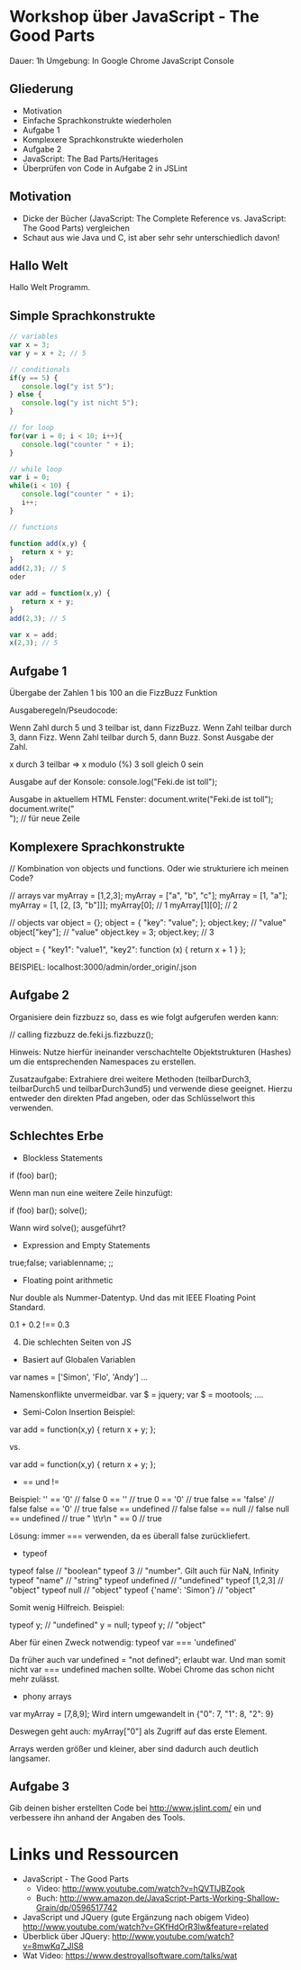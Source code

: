 # Workshop über JavaScript - The Good Parts

Dauer: 1h
Umgebung: In Google Chrome JavaScript Console

## Gliederung

- Motivation
- Einfache Sprachkonstrukte wiederholen
- Aufgabe 1
- Komplexere Sprachkonstrukte wiederholen
- Aufgabe 2
- JavaScript: The Bad Parts/Heritages
- Überprüfen von Code in Aufgabe 2 in JSLint

## Motivation
- Dicke der Bücher (JavaScript: The Complete Reference vs. JavaScript: The Good Parts) vergleichen
- Schaut aus wie Java und C, ist aber sehr sehr unterschiedlich davon!

## Hallo Welt

Hallo Welt Programm.  

## Simple Sprachkonstrukte

```js
// variables
var x = 3;
var y = x + 2; // 5

// conditionals
if(y == 5) {
   console.log("y ist 5");
} else {
   console.log("y ist nicht 5");
}

// for loop
for(var i = 0; i < 10; i++){
   console.log("counter " + i);
}

// while loop
var i = 0;
while(i < 10) {
   console.log("counter " + i);
   i++;
}

// functions

function add(x,y) {
   return x + y;
}
add(2,3); // 5
oder

var add = function(x,y) {
   return x + y;
}
add(2,3); // 5

var x = add;
x(2,3); // 5
```

## Aufgabe 1

Übergabe der Zahlen 1 bis 100 an die FizzBuzz Funktion

Ausgaberegeln/Pseudocode: 

Wenn Zahl durch 5 und 3 teilbar ist, dann FizzBuzz.
Wenn Zahl teilbar durch 3, dann Fizz. 
Wenn Zahl teilbar durch 5, dann Buzz. 
Sonst Ausgabe der Zahl. 

x durch 3 teilbar => x modulo (%) 3 soll gleich 0 sein

Ausgabe auf der Konsole:
console.log("Feki.de ist toll");

Ausgabe in aktuellem HTML Fenster:
document.write("Feki.de ist toll");
document.write("<br />"); // für neue Zeile


## Komplexere Sprachkonstrukte

// Kombination von objects und functions. Oder wie strukturiere ich meinen Code?

// arrays
var myArray = [1,2,3];
myArray = ["a", "b", "c"];
myArray = [1, "a"];
myArray = [1, [2, [3, "b"]]];
myArray[0]; // 1
myArray[1][0]; // 2

// objects
var object = {};
object = {
   "key": "value";
};
object.key; // "value"
object["key"]; // "value"
object.key = 3;
object.key; // 3

object = {
   "key1": "value1",
   "key2": function (x) { return x + 1 }
};

BEISPIEL: localhost:3000/admin/order_origin/.json

## Aufgabe 2

Organisiere dein fizzbuzz so, dass es wie folgt aufgerufen werden kann:

// calling fizzbuzz
de.feki.js.fizzbuzz();

Hinweis: Nutze hierfür ineinander verschachtelte Objektstrukturen (Hashes) um die entsprechenden Namespaces zu erstellen. 

Zusatzaufgabe: 
Extrahiere drei weitere Methoden (teilbarDurch3, teilbarDurch5 und teilbarDurch3und5) und verwende diese geeignet. Hierzu entweder den direkten Pfad angeben, oder das Schlüsselwort this verwenden. 

## Schlechtes Erbe

- Blockless Statements

if (foo)
     bar();

Wenn man nun eine weitere Zeile hinzufügt:

if (foo)
     bar();
     solve();

Wann wird solve(); ausgeführt?

- Expression and Empty Statements

true;false; variablenname; ;;

- Floating point arithmetic

Nur double als Nummer-Datentyp. Und das mit IEEE Floating Point Standard. 

0.1 + 0.2 !== 0.3

4. Die schlechten Seiten von JS
- Basiert auf Globalen Variablen

var names = ['Simon', 'Flo', 'Andy']
...

Namenskonflikte unvermeidbar. 
var $ = jquery;
var $ = mootools; ....

- Semi-Colon Insertion
Beispiel: 

var add = function(x,y) {
    return
            x + y;
};

vs.

var add = function(x,y) {
    return x + y;
};


- == und !=

Beispiel:
'' == '0'             // false
0 == ''               // true
0 == '0'              // true
false == 'false'      // false
false == '0'          // true
false == undefined    // false
false == null         // false
null == undefined     // true
" \t\r\n " == 0       // true

Lösung: immer === verwenden, da es überall false zurückliefert. 


- typeof

typeof false // "boolean"
typeof 3 // "number". Gilt auch für NaN, Infinity
typeof "name" // "string"
typeof undefined // "undefined"
typeof [1,2,3] // "object"
typeof null // "object"
typeof {'name': 'Simon'} // "object"

Somit wenig Hilfreich. Beispiel:

typeof y; // "undefined"
y = null; 
typeof y; // "object"

Aber für einen Zweck notwendig:
typeof var === 'undefined'

Da früher auch var undefined = "not defined"; erlaubt war. Und man somit nicht var === undefined machen sollte. Wobei Chrome das schon nicht mehr zulässt. 

- phony arrays

var myArray = [7,8,9];
Wird intern umgewandelt in {"0": 7, "1": 8, "2": 9}

Deswegen geht auch:
myArray["0"] als Zugriff auf das erste Element. 

Arrays werden größer und kleiner, aber sind dadurch auch deutlich langsamer. 

## Aufgabe 3

Gib deinen bisher erstellten Code bei http://www.jslint.com/ ein und verbessere ihn anhand der Angaben des Tools. 


# Links und Ressourcen
 - JavaScript - The Good Parts
    - Video: http://www.youtube.com/watch?v=hQVTIJBZook
    - Buch: http://www.amazon.de/JavaScript-Parts-Working-Shallow-Grain/dp/0596517742
 - JavaScript und JQuery (gute Ergänzung nach obigem Video) http://www.youtube.com/watch?v=GKfHdOrR3lw&feature=related
 - Überblick über JQuery: http://www.youtube.com/watch?v=8mwKq7_JlS8
 - Wat Video: https://www.destroyallsoftware.com/talks/wat